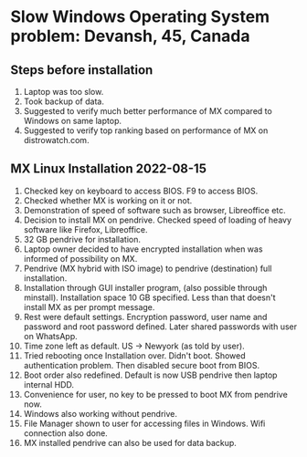 # Slow Windows Operating System problem: Devansh, 45, Canada

## Steps before installation
1. Laptop was too slow.  
2. Took backup of data. 
3. Suggested to verify much better performance of MX compared to Windows on same laptop. 
4. Suggested to verify top ranking based on performance of MX on distrowatch.com. 

## MX Linux Installation 2022-08-15 

1. Checked key on keyboard to access BIOS. F9 to access BIOS. 
2. Checked whether MX is working on it or not. 
 3. Demonstration of speed of software such as browser, Libreoffice etc. 
 4. Decision to install MX on pendrive. Checked speed of loading of heavy software like Firefox, Libreoffice. 
 5. 32 GB pendrive for installation. 
 6. Laptop owner decided to have encrypted installation when was informed of possibility on MX. 
 7. Pendrive (MX hybrid with ISO image) to pendrive (destination) full installation. 
 8. Installation through GUI installer program, (also possible through minstall). Installation space 10 GB specified. Less than that doesn't install MX as per prompt message. 
 9. Rest were default settings. Encryption password, user name and password and root password defined. Later shared passwords with user on WhatsApp. 
10. Time zone left as default. US -> Newyork (as told by user). 
11. Tried rebooting once Installation over. Didn't boot. Showed authentication problem. Then disabled secure boot from BIOS. 
12. Boot order also redefined. Default is now USB pendrive then laptop internal HDD.
13. Convenience for user, no key to be pressed to boot MX from pendrive now. 
14. Windows also working without pendrive. 
15. File Manager shown to user for accessing files in Windows. Wifi connection also done. 
16. MX installed pendrive can also be used for data backup. 